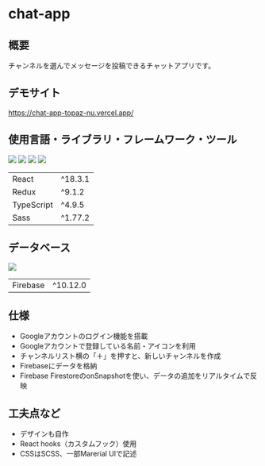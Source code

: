 # chat-app

## 概要
チャンネルを選んでメッセージを投稿できるチャットアプリです。

## デモサイト
https://chat-app-topaz-nu.vercel.app/

## 使用言語・ライブラリ・フレームワーク・ツール
<p>
<img src="https://img.shields.io/badge/react-%2320232a.svg?style=for-the-badge&logo=react&logoColor=%2361DAFB">
<img src="https://img.shields.io/badge/redux-%23593d88.svg?style=for-the-badge&logo=redux&logoColor=white">
<img src="https://img.shields.io/badge/typescript-%23007ACC.svg?style=for-the-badge&logo=typescript&logoColor=white">
<img src="https://img.shields.io/badge/SASS-hotpink.svg?style=for-the-badge&logo=SASS&logoColor=white">
</p>
<table>
  <tr>
    <td>React</td>
    <td>^18.3.1</td>
  </tr>
  <tr>
    <td>Redux</td>
    <td>^9.1.2</td>
  </tr>
  <tr>
    <td>TypeScript</td>
    <td>^4.9.5</td>
  </tr>
  <tr>
    <td>Sass</td>
    <td>^1.77.2</td>
  </tr>
</table>


## データベース

<p>
<img src="https://img.shields.io/badge/firebase-a08021?style=for-the-badge&logo=firebase&logoColor=ffcd34">
</p>
<table>
  <tr>
    <td>Firebase</td>
    <td>^10.12.0</td>
  </tr>
</table>

## 仕様
- Googleアカウントのログイン機能を搭載
- Googleアカウントで登録している名前・アイコンを利用
- チャンネルリスト横の「＋」を押すと、新しいチャンネルを作成
- Firebaseにデータを格納
- Firebase FirestoreのonSnapshotを使い、データの追加をリアルタイムで反映

## 工夫点など
- デザインも自作
- React hooks（カスタムフック）使用
- CSSはSCSS、一部Marerial Ulで記述